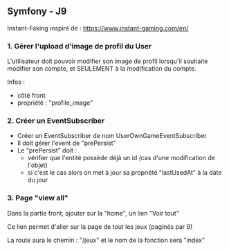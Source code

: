 
## Symfony - J9


Instant-Faking inspiré de : https://www.instant-gaming.com/en/

  
### 1. Gérer l'upload d'image de profil du User


L'utilisateur doit pouvoir modifier son image de profil lorsqu'il souhaite modifier son compte, et SEULEMENT à la modification du compte.


Infos :
- côté front
- propriété : "profile_image"


### 2. Créer un EventSubscriber


- Créer un EventSubscriber de nom UserOwnGameEventSubscriber
- Il doit gérer l'event de "prePersist"
- Le "prePersist" doit : 
  - vérifier que l'entité possède déjà un id (cas d'une modification de l'objet)
  - si c'est le cas alors on met à jour sa propriété "lastUsedAt" à la date du jour


### 3. Page "view all"


Dans la partie front, ajouter sur la "home", un lien "Voir tout"


Ce lien permet d'aller sur la page de tout les jeux (paginés par 9)


La route aura le chemin : "/jeux" et le nom de la fonction sera "index"

